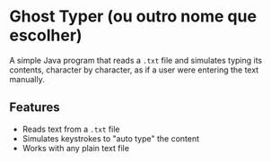 # Ghost Typer (ou outro nome que escolher)

A simple Java program that reads a `.txt` file and simulates typing its contents, character by character, as if a user were entering the text manually.

## Features
- Reads text from a `.txt` file  
- Simulates keystrokes to "auto type" the content  
- Works with any plain text file  